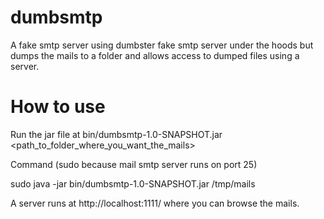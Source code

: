 dumbsmtp
========

A fake smtp server using dumbster fake smtp server under the hoods but dumps the mails to a folder and allows access to dumped files using a server.

How to use
=========

Run the jar file at bin/dumbsmtp-1.0-SNAPSHOT.jar <path_to_folder_where_you_want_the_mails>

Command (sudo because mail smtp server runs on port 25)

sudo java -jar bin/dumbsmtp-1.0-SNAPSHOT.jar /tmp/mails

A server runs at http://localhost:1111/ where you can browse the mails.

